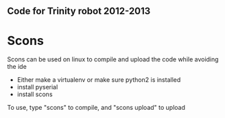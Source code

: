 ## Code for Trinity robot 2012-2013

# Scons

Scons can be used on linux to compile and upload the code while avoiding the ide

 - Either make a virtualenv or make sure python2 is installed
 - install pyserial
 - install scons

To use, type "scons" to compile, and "scons upload" to upload
